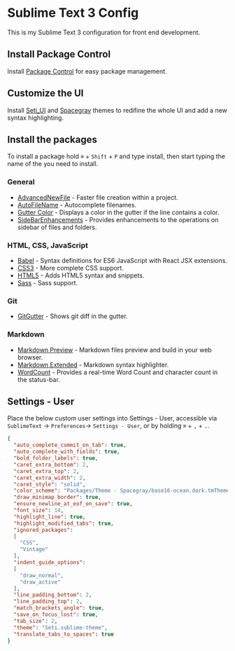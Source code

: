 Sublime Text 3 Config
=====================

This is my Sublime Text 3 configuration for front end development.

Install Package Control
-----------------------

Install [Package Control](https://packagecontrol.io/) for easy package management.

Customize the UI
----------------

Install [Seti_UI](https://packagecontrol.io/packages/Seti_UI) and [Spacegray](https://github.com/kkga/spacegray) themes to redifine the whole UI and add a new syntax highlighting.

Install the packages
--------------------

To install a package hold `⌘` + `Shift` + `P` and type install, then start typing the name of the you need to install.

### General
* [AdvancedNewFile](https://packagecontrol.io/packages/AdvancedNewFile) - Faster file creation within a project.
* [AutoFileName](https://packagecontrol.io/packages/AutoFileName) - Autocomplete filenames.
* [Gutter Color](https://packagecontrol.io/packages/Gutter%20Color) - Displays a color in the gutter if the line contains a color.
* [SideBarEnhancements](https://packagecontrol.io/packages/SideBarEnhancements) - Provides enhancements to the operations on sidebar of files and folders.

### HTML, CSS, JavaScript
* [Babel](https://packagecontrol.io/packages/Babel) - Syntax definitions for ES6 JavaScript with React JSX extensions.
* [CSS3](https://packagecontrol.io/packages/CSS3) - More complete CSS support.
* [HTML5](https://packagecontrol.io/packages/HTML5) - Adds HTML5 syntax and snippets.
* [Sass](https://packagecontrol.io/packages/Sass) - Sass support.

### Git
* [GitGutter](https://packagecontrol.io/packages/GitGutter) - Shows git diff in the gutter.

### Markdown
* [Markdown Preview](https://packagecontrol.io/packages/Markdown%20Preview) - Markdown files preview and build in your web browser.
* [Markdown Extended](https://packagecontrol.io/packages/Markdown%20Extended) - Markdown syntax highlighter.
* [WordCount](https://packagecontrol.io/packages/WordCount) - Provides a real-time Word Count and character count in the status-bar.

Settings - User
---------------

Place the below custom user settings into Settings - User, accessible via `SublimeText` → `Preferences`→ `Settings - User`, or by holding `⌘` + `,` + `.`.

```json
{
  "auto_complete_commit_on_tab": true,
  "auto_complete_with_fields": true,
  "bold_folder_labels": true,
  "caret_extra_bottom": 2,
  "caret_extra_top": 2,
  "caret_extra_width": 2,
  "caret_style": "solid",
  "color_scheme": "Packages/Theme - Spacegray/base16-ocean.dark.tmTheme",
  "draw_minimap_border": true,
  "ensure_newline_at_eof_on_save": true,
  "font_size": 14,
  "highlight_line": true,
  "highlight_modified_tabs": true,
  "ignored_packages":
  [
    "CSS",
    "Vintage"
  ],
  "indent_guide_options":
  [
    "draw_normal",
    "draw_active"
  ],
  "line_padding_bottom": 2,
  "line_padding_top": 2,
  "match_brackets_angle": true,
  "save_on_focus_lost": true,
  "tab_size": 2,
  "theme": "Seti.sublime-theme",
  "translate_tabs_to_spaces": true
}
```
